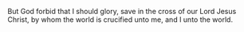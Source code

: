 But God forbid that I should glory, save in the cross of our Lord Jesus Christ, by whom the world is crucified unto me, and I unto the world.
